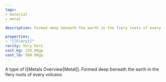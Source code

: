 ```yaml
---
tags:
- material
- metal

description: Formed deep beneath the earth in the fiery roots of every volcano.

properties:
- "[[Fiery]]"
rarity: Very Rare
cost_kg: 226.80gp
cost_lb: 500.00gp
---
```

A type of [[Metals Overview|Metal]]. Formed deep beneath the earth in the fiery roots of every volcano.